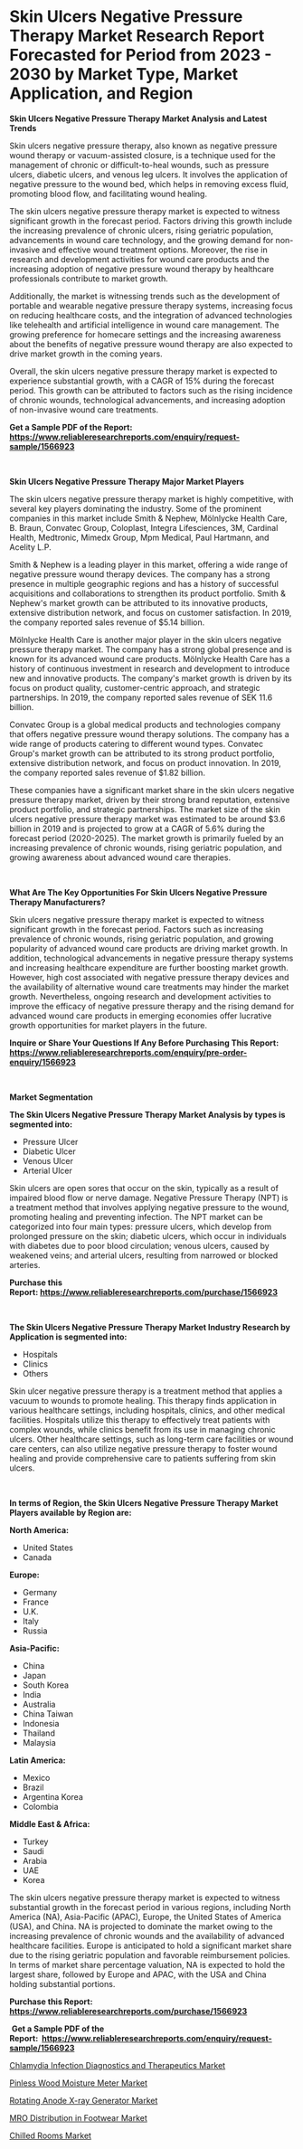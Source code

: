 <p><h1>Skin Ulcers Negative Pressure Therapy Market Research Report Forecasted for Period from 2023 -  2030 by Market Type, Market Application, and Region</h1></p><p><strong>Skin Ulcers Negative Pressure Therapy Market Analysis and Latest Trends</strong></p>
<p><p>Skin ulcers negative pressure therapy, also known as negative pressure wound therapy or vacuum-assisted closure, is a technique used for the management of chronic or difficult-to-heal wounds, such as pressure ulcers, diabetic ulcers, and venous leg ulcers. It involves the application of negative pressure to the wound bed, which helps in removing excess fluid, promoting blood flow, and facilitating wound healing.</p><p>The skin ulcers negative pressure therapy market is expected to witness significant growth in the forecast period. Factors driving this growth include the increasing prevalence of chronic ulcers, rising geriatric population, advancements in wound care technology, and the growing demand for non-invasive and effective wound treatment options. Moreover, the rise in research and development activities for wound care products and the increasing adoption of negative pressure wound therapy by healthcare professionals contribute to market growth.</p><p>Additionally, the market is witnessing trends such as the development of portable and wearable negative pressure therapy systems, increasing focus on reducing healthcare costs, and the integration of advanced technologies like telehealth and artificial intelligence in wound care management. The growing preference for homecare settings and the increasing awareness about the benefits of negative pressure wound therapy are also expected to drive market growth in the coming years.</p><p>Overall, the skin ulcers negative pressure therapy market is expected to experience substantial growth, with a CAGR of 15% during the forecast period. This growth can be attributed to factors such as the rising incidence of chronic wounds, technological advancements, and increasing adoption of non-invasive wound care treatments.</p></p>
<p><strong>Get a Sample PDF of the Report:&nbsp; <a href="https://www.reliableresearchreports.com/enquiry/request-sample/1566923">https://www.reliableresearchreports.com/enquiry/request-sample/1566923</a></strong></p>
<p>&nbsp;</p>
<p><strong>Skin Ulcers Negative Pressure Therapy Major Market Players</strong></p>
<p><p>The skin ulcers negative pressure therapy market is highly competitive, with several key players dominating the industry. Some of the prominent companies in this market include Smith & Nephew, Mölnlycke Health Care, B. Braun, Convatec Group, Coloplast, Integra Lifesciences, 3M, Cardinal Health, Medtronic, Mimedx Group, Mpm Medical, Paul Hartmann, and Acelity L.P.</p><p>Smith & Nephew is a leading player in this market, offering a wide range of negative pressure wound therapy devices. The company has a strong presence in multiple geographic regions and has a history of successful acquisitions and collaborations to strengthen its product portfolio. Smith & Nephew's market growth can be attributed to its innovative products, extensive distribution network, and focus on customer satisfaction. In 2019, the company reported sales revenue of $5.14 billion.</p><p>Mölnlycke Health Care is another major player in the skin ulcers negative pressure therapy market. The company has a strong global presence and is known for its advanced wound care products. Mölnlycke Health Care has a history of continuous investment in research and development to introduce new and innovative products. The company's market growth is driven by its focus on product quality, customer-centric approach, and strategic partnerships. In 2019, the company reported sales revenue of SEK 11.6 billion.</p><p>Convatec Group is a global medical products and technologies company that offers negative pressure wound therapy solutions. The company has a wide range of products catering to different wound types. Convatec Group's market growth can be attributed to its strong product portfolio, extensive distribution network, and focus on product innovation. In 2019, the company reported sales revenue of $1.82 billion.</p><p>These companies have a significant market share in the skin ulcers negative pressure therapy market, driven by their strong brand reputation, extensive product portfolio, and strategic partnerships. The market size of the skin ulcers negative pressure therapy market was estimated to be around $3.6 billion in 2019 and is projected to grow at a CAGR of 5.6% during the forecast period (2020-2025). The market growth is primarily fueled by an increasing prevalence of chronic wounds, rising geriatric population, and growing awareness about advanced wound care therapies.</p></p>
<p>&nbsp;</p>
<p><strong>What Are The Key Opportunities For Skin Ulcers Negative Pressure Therapy Manufacturers?</strong></p>
<p><p>Skin ulcers negative pressure therapy market is expected to witness significant growth in the forecast period. Factors such as increasing prevalence of chronic wounds, rising geriatric population, and growing popularity of advanced wound care products are driving market growth. In addition, technological advancements in negative pressure therapy systems and increasing healthcare expenditure are further boosting market growth. However, high cost associated with negative pressure therapy devices and the availability of alternative wound care treatments may hinder the market growth. Nevertheless, ongoing research and development activities to improve the efficacy of negative pressure therapy and the rising demand for advanced wound care products in emerging economies offer lucrative growth opportunities for market players in the future.</p></p>
<p><strong>Inquire or Share Your Questions If Any Before Purchasing This Report: <a href="https://www.reliableresearchreports.com/enquiry/pre-order-enquiry/1566923">https://www.reliableresearchreports.com/enquiry/pre-order-enquiry/1566923</a></strong></p>
<p>&nbsp;</p>
<p><strong>Market Segmentation</strong></p>
<p><strong>The Skin Ulcers Negative Pressure Therapy Market Analysis by types is segmented into:</strong></p>
<p><ul><li>Pressure Ulcer</li><li>Diabetic Ulcer</li><li>Venous Ulcer</li><li>Arterial Ulcer</li></ul></p>
<p><p>Skin ulcers are open sores that occur on the skin, typically as a result of impaired blood flow or nerve damage. Negative Pressure Therapy (NPT) is a treatment method that involves applying negative pressure to the wound, promoting healing and preventing infection. The NPT market can be categorized into four main types: pressure ulcers, which develop from prolonged pressure on the skin; diabetic ulcers, which occur in individuals with diabetes due to poor blood circulation; venous ulcers, caused by weakened veins; and arterial ulcers, resulting from narrowed or blocked arteries.</p></p>
<p><strong>Purchase this Report:&nbsp;<a href="https://www.reliableresearchreports.com/purchase/1566923">https://www.reliableresearchreports.com/purchase/1566923</a></strong></p>
<p>&nbsp;</p>
<p><strong>The Skin Ulcers Negative Pressure Therapy Market Industry Research by Application is segmented into:</strong></p>
<p><ul><li>Hospitals</li><li>Clinics</li><li>Others</li></ul></p>
<p><p>Skin ulcer negative pressure therapy is a treatment method that applies a vacuum to wounds to promote healing. This therapy finds application in various healthcare settings, including hospitals, clinics, and other medical facilities. Hospitals utilize this therapy to effectively treat patients with complex wounds, while clinics benefit from its use in managing chronic ulcers. Other healthcare settings, such as long-term care facilities or wound care centers, can also utilize negative pressure therapy to foster wound healing and provide comprehensive care to patients suffering from skin ulcers.</p></p>
<p>&nbsp;</p>
<p><strong>In terms of Region, the Skin Ulcers Negative Pressure Therapy Market Players available by Region are:</strong></p>
<p>
    <p> <strong> North America: </strong>
        <ul>
            <li>United States</li>
            <li>Canada</li>
        </ul>
        </p> 
    <p> <strong> Europe: </strong>
        <ul>
            <li>Germany</li>
            <li>France</li>
            <li>U.K.</li>
            <li>Italy</li>
            <li>Russia</li>
        </ul>
        </p> 
    <p> <strong> Asia-Pacific: </strong>
        <ul>
            <li>China</li>
            <li>Japan</li>
            <li>South Korea</li>
            <li>India</li>
            <li>Australia</li>
            <li>China Taiwan</li>
            <li>Indonesia</li>
            <li>Thailand</li>
            <li>Malaysia</li>
        </ul>
        </p> 
    <p> <strong> Latin America: </strong>
        <ul>
            <li>Mexico</li>
            <li>Brazil</li>
            <li>Argentina Korea</li>
            <li>Colombia</li>
        </ul>
        </p> 
    <p> <strong> Middle East & Africa: </strong>
        <ul>
            <li>Turkey</li>
            <li>Saudi</li>
            <li>Arabia</li>
            <li>UAE</li>
            <li>Korea</li>
        </ul>
    </p>
    </p>
<p><p>The skin ulcers negative pressure therapy market is expected to witness substantial growth in the forecast period in various regions, including North America (NA), Asia-Pacific (APAC), Europe, the United States of America (USA), and China. NA is projected to dominate the market owing to the increasing prevalence of chronic wounds and the availability of advanced healthcare facilities. Europe is anticipated to hold a significant market share due to the rising geriatric population and favorable reimbursement policies. In terms of market share percentage valuation, NA is expected to hold the largest share, followed by Europe and APAC, with the USA and China holding substantial portions.</p></p>
<p><strong>Purchase this Report: <a href="https://www.reliableresearchreports.com/purchase/1566923">https://www.reliableresearchreports.com/purchase/1566923</a></strong></p>
<p>&nbsp;<strong>Get a Sample PDF of the Report:&nbsp;&nbsp;<a href="https://www.reliableresearchreports.com/enquiry/request-sample/1566923">https://www.reliableresearchreports.com/enquiry/request-sample/1566923</a></strong></p>
<p><strong></strong></p>
<p><p><a href="https://medium.com/@kyliemorgan1913/chlamydia-infection-diagnostics-and-therapeutics-market-size-growth-forecast-2023-2030-e06d93579920">Chlamydia Infection Diagnostics and Therapeutics Market</a></p><p><a href="https://www.linkedin.com/pulse/pinless-wood-moisture-meter-market-share-amp-new-trends-hepxf/">Pinless Wood Moisture Meter Market</a></p><p><a href="https://github.com/scarol104/Market-Research-Report-List-1/blob/main/rotating-anode-x-ray-generator-market.md">Rotating Anode X-ray Generator Market</a></p><p><a href="https://github.com/deliacustodio40/Market-Research-Report-List-1/blob/main/mro-distribution-in-footwear-market.md">MRO Distribution in Footwear Market</a></p><p><a href="https://medium.com/@damionrunte/chilled-rooms-market-size-growth-forecast-2023-2030-5112794f4b89">Chilled Rooms Market</a></p></p>